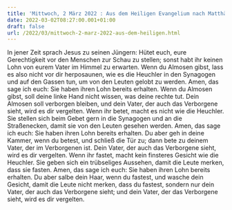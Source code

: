 ```yaml
---
title: 'Mittwoch, 2 März 2022 : Aus dem Heiligen Evangelium nach Matthäus - Mt 6,1-6.16-18.'
date: 2022-03-02T08:27:00.001+01:00
draft: false
url: /2022/03/mittwoch-2-marz-2022-aus-dem-heiligen.html
---
```


In jener Zeit sprach Jesus zu seinen Jüngern: Hütet euch, eure Gerechtigkeit vor den Menschen zur Schau zu stellen; sonst habt ihr keinen Lohn von eurem Vater im Himmel zu erwarten. Wenn du Almosen gibst, lass es also nicht vor dir herposaunen, wie es die Heuchler in den Synagogen und auf den Gassen tun, um von den Leuten gelobt zu werden. Amen, das sage ich euch: Sie haben ihren Lohn bereits erhalten. Wenn du Almosen gibst, soll deine linke Hand nicht wissen, was deine rechte tut. Dein Almosen soll verborgen bleiben, und dein Vater, der auch das Verborgene sieht, wird es dir vergelten. Wenn ihr betet, macht es nicht wie die Heuchler. Sie stellen sich beim Gebet gern in die Synagogen und an die Straßenecken, damit sie von den Leuten gesehen werden. Amen, das sage ich euch: Sie haben ihren Lohn bereits erhalten. Du aber geh in deine Kammer, wenn du betest, und schließ die Tür zu; dann bete zu deinem Vater, der im Verborgenen ist. Dein Vater, der auch das Verborgene sieht, wird es dir vergelten. Wenn ihr fastet, macht kein finsteres Gesicht wie die Heuchler. Sie geben sich ein trübseliges Aussehen, damit die Leute merken, dass sie fasten. Amen, das sage ich euch: Sie haben ihren Lohn bereits erhalten. Du aber salbe dein Haar, wenn du fastest, und wasche dein Gesicht, damit die Leute nicht merken, dass du fastest, sondern nur dein Vater, der auch das Verborgene sieht; und dein Vater, der das Verborgene sieht, wird es dir vergelten.
